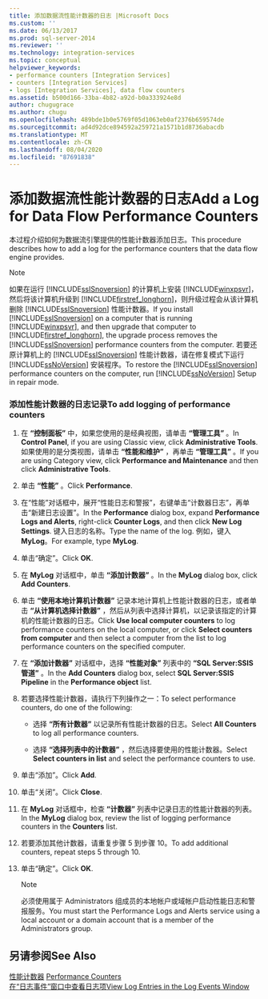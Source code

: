 ```yaml
---
title: 添加数据流性能计数器的日志 |Microsoft Docs
ms.custom: ''
ms.date: 06/13/2017
ms.prod: sql-server-2014
ms.reviewer: ''
ms.technology: integration-services
ms.topic: conceptual
helpviewer_keywords:
- performance counters [Integration Services]
- counters [Integration Services]
- logs [Integration Services], data flow counters
ms.assetid: b500d166-33ba-4b82-a92d-b0a333924e8d
author: chugugrace
ms.author: chugu
ms.openlocfilehash: 489bde1b0e5769f05d1063eb0af2376b659574de
ms.sourcegitcommit: ad4d92dce894592a259721a1571b1d8736abacdb
ms.translationtype: MT
ms.contentlocale: zh-CN
ms.lasthandoff: 08/04/2020
ms.locfileid: "87691838"
---
```

# <a name="add-a-log-for-data-flow-performance-counters"></a><span data-ttu-id="1445b-102">添加数据流性能计数器的日志</span><span class="sxs-lookup"><span data-stu-id="1445b-102">Add a Log for Data Flow Performance Counters</span></span>
  <span data-ttu-id="1445b-103">本过程介绍如何为数据流引擎提供的性能计数器添加日志。</span><span class="sxs-lookup"><span data-stu-id="1445b-103">This procedure describes how to add a log for the performance counters that the data flow engine provides.</span></span>  
  
> [!NOTE]  
>  <span data-ttu-id="1445b-104">如果在运行 [!INCLUDE[ssISnoversion](../includes/ssisnoversion-md.md)] 的计算机上安装 [!INCLUDE[winxpsvr](../includes/winxpsvr-md.md)]，然后将该计算机升级到 [!INCLUDE[firstref_longhorn](../includes/firstref-longhorn-md.md)]，则升级过程会从该计算机删除 [!INCLUDE[ssISnoversion](../includes/ssisnoversion-md.md)] 性能计数器。</span><span class="sxs-lookup"><span data-stu-id="1445b-104">If you install [!INCLUDE[ssISnoversion](../includes/ssisnoversion-md.md)] on a computer that is running [!INCLUDE[winxpsvr](../includes/winxpsvr-md.md)], and then upgrade that computer to [!INCLUDE[firstref_longhorn](../includes/firstref-longhorn-md.md)], the upgrade process removes the [!INCLUDE[ssISnoversion](../includes/ssisnoversion-md.md)] performance counters from the computer.</span></span> <span data-ttu-id="1445b-105">若要还原计算机上的 [!INCLUDE[ssISnoversion](../includes/ssisnoversion-md.md)] 性能计数器，请在修复模式下运行 [!INCLUDE[ssNoVersion](../includes/ssnoversion-md.md)] 安装程序。</span><span class="sxs-lookup"><span data-stu-id="1445b-105">To restore the [!INCLUDE[ssISnoversion](../includes/ssisnoversion-md.md)] performance counters on the computer, run [!INCLUDE[ssNoVersion](../includes/ssnoversion-md.md)] Setup in repair mode.</span></span>  
  
### <a name="to-add-logging-of-performance-counters"></a><span data-ttu-id="1445b-106">添加性能计数器的日志记录</span><span class="sxs-lookup"><span data-stu-id="1445b-106">To add logging of performance counters</span></span>  
  
1.  <span data-ttu-id="1445b-107">在 **“控制面板”** 中，如果您使用的是经典视图，请单击 **“管理工具”** 。</span><span class="sxs-lookup"><span data-stu-id="1445b-107">In **Control Panel**, if you are using Classic view, click **Administrative Tools**.</span></span> <span data-ttu-id="1445b-108">如果使用的是分类视图，请单击 **“性能和维护”** ，再单击 **“管理工具”** 。</span><span class="sxs-lookup"><span data-stu-id="1445b-108">If you are using Category view, click **Performance and Maintenance** and then click **Administrative Tools**.</span></span>  
  
2.  <span data-ttu-id="1445b-109">单击 **“性能”** 。</span><span class="sxs-lookup"><span data-stu-id="1445b-109">Click **Performance**.</span></span>  
  
3.  <span data-ttu-id="1445b-110">在“性能”对话框中，展开“性能日志和警报”，右键单击“计数器日志”，再单击“新建日志设置”。</span><span class="sxs-lookup"><span data-stu-id="1445b-110">In the **Performance** dialog box, expand **Performance Logs and Alerts**, right-click **Counter Logs**, and then click **New Log Settings**.</span></span> <span data-ttu-id="1445b-111">键入日志的名称。</span><span class="sxs-lookup"><span data-stu-id="1445b-111">Type the name of the log.</span></span> <span data-ttu-id="1445b-112">例如，键入 **MyLog**。</span><span class="sxs-lookup"><span data-stu-id="1445b-112">For example, type **MyLog**.</span></span>  
  
4.  <span data-ttu-id="1445b-113">单击“确定”。</span><span class="sxs-lookup"><span data-stu-id="1445b-113">Click **OK**.</span></span>  
  
5.  <span data-ttu-id="1445b-114">在 **MyLog** 对话框中，单击 **“添加计数器”** 。</span><span class="sxs-lookup"><span data-stu-id="1445b-114">In the **MyLog** dialog box, click **Add Counters**.</span></span>  
  
6.  <span data-ttu-id="1445b-115">单击 **“使用本地计算机计数器”** 记录本地计算机上性能计数器的日志，或者单击 **“从计算机选择计数器”** ，然后从列表中选择计算机，以记录该指定的计算机的性能计数器的日志。</span><span class="sxs-lookup"><span data-stu-id="1445b-115">Click **Use local computer counters** to log performance counters on the local computer, or click **Select counters from computer** and then select a computer from the list to log performance counters on the specified computer.</span></span>  
  
7.  <span data-ttu-id="1445b-116">在 **“添加计数器”** 对话框中，选择 **“性能对象”** 列表中的 **“SQL Server:SSIS 管道”** 。</span><span class="sxs-lookup"><span data-stu-id="1445b-116">In the **Add Counters** dialog box, select **SQL Server:SSIS Pipeline** in the **Performance object** list.</span></span>  
  
8.  <span data-ttu-id="1445b-117">若要选择性能计数器，请执行下列操作之一：</span><span class="sxs-lookup"><span data-stu-id="1445b-117">To select performance counters, do one of the following:</span></span>  
  
    -   <span data-ttu-id="1445b-118">选择 **“所有计数器”** 以记录所有性能计数器的日志。</span><span class="sxs-lookup"><span data-stu-id="1445b-118">Select **All Counters** to log all performance counters.</span></span>  
  
    -   <span data-ttu-id="1445b-119">选择 **“选择列表中的计数器”** ，然后选择要使用的性能计数器。</span><span class="sxs-lookup"><span data-stu-id="1445b-119">Select **Select counters in list** and select the performance counters to use.</span></span>  
  
9. <span data-ttu-id="1445b-120">单击“添加”。</span><span class="sxs-lookup"><span data-stu-id="1445b-120">Click **Add**.</span></span>  
  
10. <span data-ttu-id="1445b-121">单击“关闭”。</span><span class="sxs-lookup"><span data-stu-id="1445b-121">Click **Close**.</span></span>  
  
11. <span data-ttu-id="1445b-122">在 **MyLog** 对话框中，检查 **“计数器”** 列表中记录日志的性能计数器的列表。</span><span class="sxs-lookup"><span data-stu-id="1445b-122">In the **MyLog** dialog box, review the list of logging performance counters in the **Counters** list.</span></span>  
  
12. <span data-ttu-id="1445b-123">若要添加其他计数器，请重复步骤 5 到步骤 10。</span><span class="sxs-lookup"><span data-stu-id="1445b-123">To add additional counters, repeat steps 5 through 10.</span></span>  
  
13. <span data-ttu-id="1445b-124">单击“确定”。</span><span class="sxs-lookup"><span data-stu-id="1445b-124">Click **OK**.</span></span>  
  
    > [!NOTE]  
    >  <span data-ttu-id="1445b-125">必须使用属于 Administrators 组成员的本地帐户或域帐户启动性能日志和警报服务。</span><span class="sxs-lookup"><span data-stu-id="1445b-125">You must start the Performance Logs and Alerts service using a local account or a domain account that is a member of the Administrators group.</span></span>  
  
## <a name="see-also"></a><span data-ttu-id="1445b-126">另请参阅</span><span class="sxs-lookup"><span data-stu-id="1445b-126">See Also</span></span>  
 <span data-ttu-id="1445b-127">[性能计数器](performance/performance-counters.md) </span><span class="sxs-lookup"><span data-stu-id="1445b-127">[Performance Counters](performance/performance-counters.md) </span></span>  
 [<span data-ttu-id="1445b-128">在“日志事件”窗口中查看日志项</span><span class="sxs-lookup"><span data-stu-id="1445b-128">View Log Entries in the Log Events Window</span></span>](../../2014/integration-services/view-log-entries-in-the-log-events-window.md)  
  
  

